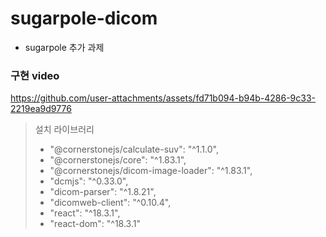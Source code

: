 # sugarpole-dicom


- sugarpole 추가 과제

### 구현 video

https://github.com/user-attachments/assets/fd71b094-b94b-4286-9c33-2219ea9d9776




> 설치 라이브러리
> - "@cornerstonejs/calculate-suv": "^1.1.0",
> - "@cornerstonejs/core": "^1.83.1",
> - "@cornerstonejs/dicom-image-loader": "^1.83.1",
> - "dcmjs": "^0.33.0",
> - "dicom-parser": "^1.8.21",
> - "dicomweb-client": "^0.10.4",
> - "react": "^18.3.1",
> - "react-dom": "^18.3.1"
